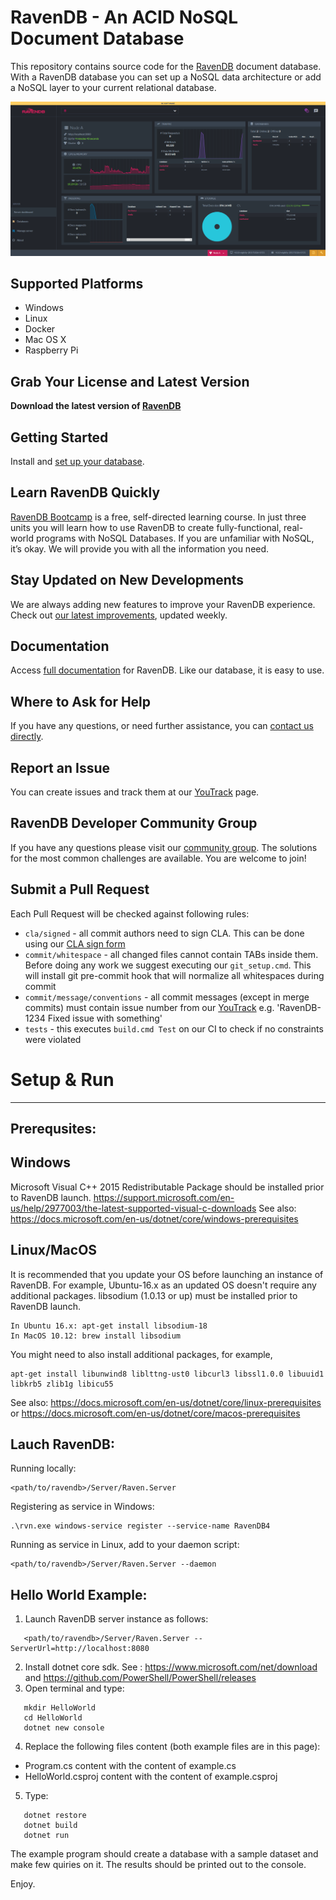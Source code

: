 ﻿# RavenDB - An ACID NoSQL Document Database

This repository contains source code for the [RavenDB](https://ravendb.net/) document database. With a RavenDB database you can set up a NoSQL data architecture or add a NoSQL layer to your current relational database. 

![RavenDb Studio](docs/readmeScreenshot.png)

Supported Platforms
--------------

- Windows
- Linux
- Docker
- Mac OS X
- Raspberry Pi

Grab Your License and Latest Version
------------------------
**Download the latest version of [RavenDB](https://ravendb.net/downloads#server/dev)**

Getting Started
--------------
Install and [set up your database](https://ravendb.net/docs/article-page/latest/csharp/start/getting-started).

Learn RavenDB Quickly 
------------
[RavenDB Bootcamp](https://ravendb.net/learn) is a free, self-directed learning course. In just three units you will learn how to use RavenDB to create fully-functional, real-world programs with NoSQL Databases. If you are unfamiliar with NoSQL, it’s okay. We will provide you with all the information you need.

Stay Updated on New Developments
------------------
We are always adding new features to improve your RavenDB experience. Check out [our latest improvements](https://ravendb.net/docs/article-page/latest/csharp/start/whats-new), updated weekly. 

Documentation
------------
Access [full documentation](https://ravendb.net/docs/article-page/latest/csharp) for RavenDB. Like our database, it is easy to use. 

Where to Ask for Help
---------------------
If you have any questions, or need further assistance, you can [contact us directly](https://ravendb.net/contact).

Report an Issue
---------------
You can create issues and track them at our [YouTrack](http://issues.hibernatingrhinos.com/) page.

RavenDB Developer Community Group
---------------------------------
If you have any questions please visit our [community group](http://groups.google.com/group/ravendb/). The solutions for the most common challenges are available. You are welcome to join!

Submit a Pull Request
----------------------
Each Pull Request will be checked against following rules:

- `cla/signed` - all commit authors need to sign CLA. This can be done using our [CLA sign form](http://ravendb.net/contributors/cla/sign)
- `commit/whitespace` - all changed files cannot contain TABs inside them. Before doing any work we suggest executing our `git_setup.cmd`. This will install git pre-commit hook that will normalize all whitespaces during commit
- `commit/message/conventions` - all commit messages (except in merge commits) must contain issue number from our [YouTrack](http://issues.hibernatingrhinos.com) e.g. 'RavenDB-1234 Fixed issue with something'
- `tests` - this executes `build.cmd Test` on our CI to check if no constraints were violated


# Setup & Run
--------------

Prerequsites:
------------

Windows
-------
Microsoft Visual C++ 2015 Redistributable Package should be installed prior to RavenDB launch.
https://support.microsoft.com/en-us/help/2977003/the-latest-supported-visual-c-downloads
See also: https://docs.microsoft.com/en-us/dotnet/core/windows-prerequisites


Linux/MacOS
-----------
It is recommended that you update your OS before launching an instance of RavenDB.
For example, Ubuntu-16.x as an updated OS doesn't require any additional packages.
libsodium (1.0.13 or up) must be installed prior to RavenDB launch. 
```
In Ubuntu 16.x: apt-get install libsodium-18 
In MacOS 10.12: brew install libsodium
```
You might need to also install additional packages, for example, 
```
apt-get install libunwind8 liblttng-ust0 libcurl3 libssl1.0.0 libuuid1 libkrb5 zlib1g libicu55
```

See also: https://docs.microsoft.com/en-us/dotnet/core/linux-prerequisites or 
https://docs.microsoft.com/en-us/dotnet/core/macos-prerequisites

Lauch RavenDB:
-------------
Running locally:
```
<path/to/ravendb>/Server/Raven.Server
```

Registering as service in Windows:
```
.\rvn.exe windows-service register --service-name RavenDB4
```

Running as service in Linux, add to your daemon script:
```
<path/to/ravendb>/Server/Raven.Server --daemon
```


Hello World Example:
--------------------
1. Launch RavenDB server instance as follows:
```
   <path/to/ravendb>/Server/Raven.Server --ServerUrl=http://localhost:8080
```
2. Install dotnet core sdk. See : https://www.microsoft.com/net/download and https://github.com/PowerShell/PowerShell/releases
3. Open terminal and type:

```
   mkdir HelloWorld
   cd HelloWorld
   dotnet new console 
```

4. Replace the following files content (both example files are in this page):
 - Program.cs content with the content of example.cs 
 -  HelloWorld.csproj content with the content of example.csproj 

5. Type:
```
   dotnet restore
   dotnet build
   dotnet run
```
The example program should create a database with a sample dataset and make few quiries on it. The results should be printed out to the console.

Enjoy.
